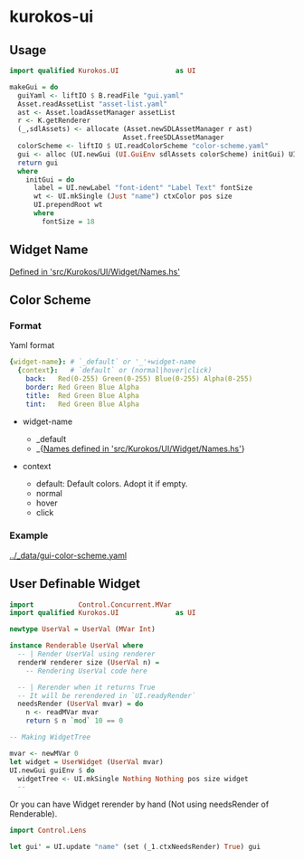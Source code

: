# kurokos-ui

## Usage

```haskell
import qualified Kurokos.UI              as UI

makeGui = do
  guiYaml <- liftIO $ B.readFile "gui.yaml"
  Asset.readAssetList "asset-list.yaml"
  ast <- Asset.loadAssetManager assetList
  r <- K.getRenderer
  (_,sdlAssets) <- allocate (Asset.newSDLAssetManager r ast)
                            Asset.freeSDLAssetManager
  colorScheme <- liftIO $ UI.readColorScheme "color-scheme.yaml"
  gui <- alloc (UI.newGui (UI.GuiEnv sdlAssets colorScheme) initGui) UI.freeGui
  return gui
  where
    initGui = do
      label = UI.newLabel "font-ident" "Label Text" fontSize
      wt <- UI.mkSingle (Just "name") ctxColor pos size
      UI.prependRoot wt
      where
        fontSize = 18
```

## Widget Name

[Defined in 'src/Kurokos/UI/Widget/Names.hs'](src/Kurokos/UI/Widget/Names.hs)

## Color Scheme

### Format

Yaml format

```yaml
{widget-name}: # `_default` or '_'+widget-name
  {context}:   # `default` or (normal|hover|click)
    back:   Red(0-255) Green(0-255) Blue(0-255) Alpha(0-255)
    border: Red Green Blue Alpha
    title:  Red Green Blue Alpha
    tint:   Red Green Blue Alpha
```

- widget-name
  - _default
  - _{[Names defined in 'src/Kurokos/UI/Widget/Names.hs'](src/Kurokos/UI/Widget/Names.hs)}


- context
  - default: Default colors. Adopt it if empty.
  - normal
  - hover
  - click

### Example

[../_data/gui-color-scheme.yaml](../_data/gui-color-scheme.yaml)

## User Definable Widget

```haskell
import           Control.Concurrent.MVar
import qualified Kurokos.UI              as UI

newtype UserVal = UserVal (MVar Int)

instance Renderable UserVal where
  -- | Render UserVal using renderer
  renderW renderer size (UserVal n) =
    -- Rendering UserVal code here

  -- | Rerender when it returns True
  -- It will be rerendered in `UI.readyRender`
  needsRender (UserVal mvar) = do
    n <- readMVar mvar
    return $ n `mod` 10 == 0

-- Making WidgetTree

mvar <- newMVar 0
let widget = UserWidget (UserVal mvar)
UI.newGui guiEnv $ do
  widgetTree <- UI.mkSingle Nothing Nothing pos size widget
  --
```

Or you can have Widget rerender by hand (Not using needsRender of Renderable).

```haskell
import Control.Lens

let gui' = UI.update "name" (set (_1.ctxNeedsRender) True) gui
```

